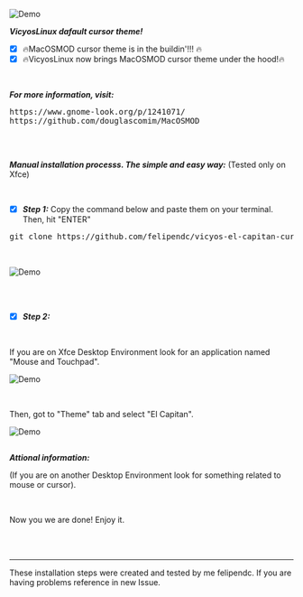 ![Demo](https://i.imgur.com/CXNK87Y.png)<br />


***VicyosLinux dafault cursor theme!***


- [x] :fire:MacOSMOD cursor theme is in the buildin'!!! :fire:<br />
- [x] :fire:VicyosLinux now brings MacOSMOD cursor theme under the hood!:fire:<br />

<br>

***For more information, visit:***

<pre>
https://www.gnome-look.org/p/1241071/
https://github.com/douglascomim/MacOSMOD
</pre>

##

<br>


***Manual installation processs. The simple and easy way:*** (Tested only on Xfce)

<br>

- [x]  ***Step 1:*** Copy the command below and paste them on your terminal. Then, hit "ENTER"

<pre>
git clone https://github.com/felipendc/vicyos-el-capitan-cursors-mod -b master $HOME/MacOSMOD && cd $HOME/MacOSMOD && sudo cp -r El_Capitan_Cursors/* /usr/share/icons/El_Capitan_Cursors && sudo rm -R $HOME/MacOSMOD*


</pre>

![Demo](https://i.imgur.com/XCpL9xI.png)

<br>

<br>

- [x]  ***Step 2:***

<br>

If you are on Xfce Desktop Environment look for an application named "Mouse and Touchpad". 

![Demo](https://i.imgur.com/PtlCVx2.png)

<br>

Then, got to "Theme" tab and select "El Capitan".

![Demo](https://i.imgur.com/QqOn18l.png)

##

***Attional information:***

(If you are  on another Desktop Environment look for something related to mouse or cursor).

<br>

Now you we are done! Enjoy it.

<br>
<br>

----

These installation steps were created and tested by me felipendc. 
If you are having problems reference in new Issue.


